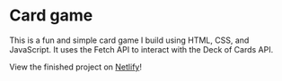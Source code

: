 # Card game
This is a fun and simple card game I build using HTML, CSS, and JavaScript. It uses the Fetch API to interact with the Deck of Cards API.

View the finished project on [Netlify]([https://oldgram-abu.netlify.app](https://cardgame-rj.netlify.app/))!
